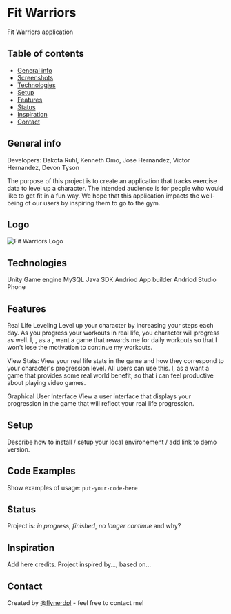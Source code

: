 # Fit Warriors
Fit Warriors application

## Table of contents
* [General info](#general-info)
* [Screenshots](#screenshots)
* [Technologies](#technologies)
* [Setup](#setup)
* [Features](#features)
* [Status](#status)
* [Inspiration](#inspiration)
* [Contact](#contact)

## General info
Developers: Dakota Ruhl, Kenneth Omo, Jose Hernandez, Victor Hernandez, Devon Tyson

The purpose of this project is to create an application that tracks exercise data to level up a character. The intended audience is for people who would like to get fit in a fun way. We hope that this application impacts the well-being of our users by inspiring them to go to the gym. 

## Logo
![Fit Warriors Logo](https://cdn1.imggmi.com/uploads/2019/9/16/5a06c81970fb6e951a290ce9ba9742af-full.png)

## Technologies
Unity Game engine
MySQL
Java SDK 
Andriod App builder
Andriod Studio
Phone

## Features
Real Life Leveling
  Level up your character by increasing your steps each day. As you progress your workouts in real life, you character will progress as   well.
  I, <Victor>, as a <person who is physically active>, want a game that rewards me for daily workouts so that I won't lose the             motivation to continue my workouts. 
  
View Stats: 
  View your real life stats in the game and how they correspond to your character's progression level. All users can use this.
  I, <Devon> as a <Gamer> want a game that provides some real world benefit, so that i can feel productive about playing video games. 
  
Graphical User Interface 
  View a user interface that displays your progression in the game that will reflect your real life progression. 

## Setup
Describe how to install / setup your local environement / add link to demo version.

## Code Examples
Show examples of usage:
`put-your-code-here`

## Status
Project is: _in progress_, _finished_, _no longer continue_ and why?

## Inspiration
Add here credits. Project inspired by..., based on...

## Contact
Created by [@flynerdpl](https://www.flynerd.pl/) - feel free to contact me!
